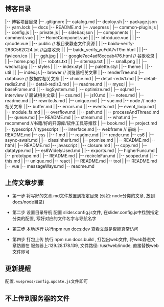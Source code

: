 ## 博客目录
|-- 博客项目目录
    |-- .gitignore
    |-- catalog.md
    |-- deploy.sh
    |-- package.json
    |-- yarn.lock
    |-- docs
        |-- README.md
        |-- .vuepress
        |   |-- common-plugin.js
        |   |-- config.js
        |   |-- private.js
        |   |-- sidebar.json
        |   |-- components
        |   |   |-- comment.vue
        |   |   |-- HomeComponet.vue
        |   |   |-- introduce.vue
        |   |   |-- qrcode.vue
        |   |-- public                       // 根目录静态文件资源
        |   |   |-- baidu-verify-263C562C24.txt       //百度收录
        |   |   |-- baidu_verify_yuFdA7vT9m.html
        |   |   |-- favicon.ico
        |   |   |-- ggh.jpg
        |   |   |-- google7ec4adf8cccab476.html      // 谷歌收录
        |   |   |-- home.png
        |   |   |-- robots.txt
        |   |   |-- sitemap.txt
        |   |   |-- small.png
        |   |   |-- wechat.jpg
        |   |-- styles
        |   |   |-- index.styl
        |   |   |-- palette.styl
        |   |-- theme
        |   |   |-- util
        |   |       |-- index.js
        |-- brower                        // 浏览器相关文章
        |   |-- renderTree.md
        |-- database                      // 数据库相关文章
        |   |-- choice.md
        |   |-- detail-redis1.md
        |   |-- detail-redis2.md
        |   |-- detail-redis3.md
        |   |-- readme.md
        |   |-- mysql
        |       |-- baseFrame.md
        |       |-- logSystem.md
        |       |-- optimize.md
        |       |-- sql.md
        |-- interview                   // 面试相关文章
        |   |-- css.md
        |   |-- js10.md
        |   |-- notes.md
        |   |-- readme.md
        |   |-- rewriteJs.md
        |   |-- unique.md
        |   |-- vue.md
        |-- node                        // node相关文章
        |   |-- buffer.md
        |   |-- errors.md
        |   |-- events.md
        |   |-- event_loop.md
        |   |-- module_fs.md
        |   |-- overflow.md
        |   |-- path.md
        |   |-- processAndThread.md
        |   |-- queue.md
        |   |-- README.md
        |   |-- stream.md
        |   |-- what.md
        |-- recommend               //书籍/好的开源库/软件工具等推荐
        |   |-- book.md
        |   |-- project.md
        |-- typescript              // typescript 
        |   |-- interface.md
        |-- webframe                // 前端
            |-- README.md
            |-- css
            |   |-- 1.md
            |   |-- readme.md
            |   |-- render.md
            |-- es6
            |   |-- async-await.md
            |   |-- classInherit.md
            |   |-- promise.md
            |   |-- README.md
            |-- html
            |   |-- README.md
            |-- javascript
            |   |-- closure.md
            |   |-- copy.md
            |   |-- datatype.md
            |   |-- es6WidelyUsed.md
            |   |-- exports.md
            |   |-- higherFunc.md
            |   |-- prototype.md
            |   |-- README.md
            |   |-- recircleFun.md
            |   |-- scoped.md
            |   |-- this.md
            |   |-- unique.md
            |-- react
            |   |-- README.md
            |-- tool
            |   |-- README.md
            |-- vue
                |-- messageWays.md
                |-- readme.md


## 上传文章步骤
- 第一步
  将写好的文章.md文件放置到指定目录  (例如: node分类的文章, 放到docs/node目录)

- 第二步 设置目录导航
  配置 slider.config.js文件, 在slider.config.js中找到指定分类的配置, 写好对应的文件名字与导航名字

- 第三步 本地运行
  执行npm run docs:dev  查看文章是否能真常访问

- 第四步 打包上传
  执行 npm run docs:build , 打包出web文件, 将web静态文章防置在 服务器上:129.28.178.139, 
  文件路径: /usr/web/inode, 直接替换web文件即可

## 更新提醒
配置`.vuepress/config.update.js`文件即可


## 不上传到服务器的文件
